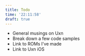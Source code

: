 ```yaml
---
title: Todo
time: '22:11:58'
draft: true
---
```



+ General musings on Uxn
+ Break down a few code samples
+ Link to ROMs I've made
+ Link to Uxn iOS

